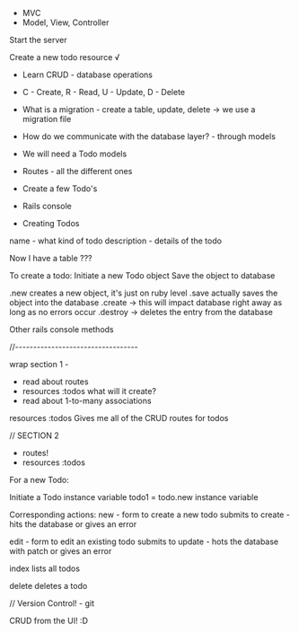 - MVC
- Model, View, Controller

Start the server

Create a new todo resource √

- Learn CRUD - database operations
- C - Create, R - Read, U - Update, D - Delete
- What is a migration - create a table, update, delete -> we use a migration file

- How do we communicate with the database layer? - through models
- We will need a Todo models
- Routes - all the different ones

- Create a few Todo's

- Rails console


- Creating Todos

name - what kind of todo
description - details of the todo

Now I have a table
???

To create a todo:
Initiate a new Todo object
Save the object to database

.new creates a new object, it's just on ruby level
.save actually saves the object into the database
.create -> this will impact database right away as long as no errors occur
.destroy -> deletes the entry from the database

Other rails console methods

//----------------------------------

wrap section 1 -

- read about routes
- resources :todos what will it create?
- read about 1-to-many associations

resources :todos
Gives me all of the CRUD routes for todos

// SECTION 2

- routes!
- resources :todos

For a new Todo:

Initiate a Todo instance variable
todo1 = todo.new
instance variable

Corresponding actions:
new - form to create a new todo
submits to create - hits the database or gives an error

edit - form to edit an existing todo
submits to update - hots the database with patch or gives an error

index
lists all todos

delete
deletes a todo

// Version Control! - git

CRUD from the UI! :D
